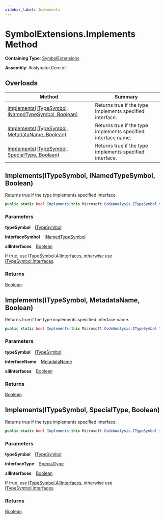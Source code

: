 ```yaml
---
sidebar_label: Implements
---
```


# SymbolExtensions\.Implements Method

**Containing Type**: [SymbolExtensions](../index.md)

**Assembly**: Roslynator\.Core\.dll

## Overloads

| Method | Summary |
| ------ | ------- |
| [Implements(ITypeSymbol, INamedTypeSymbol, Boolean)](#1804500735) | Returns true if the type implements specified interface\. |
| [Implements(ITypeSymbol, MetadataName, Boolean)](#3538366426) | Returns true if the type implements specified interface name\. |
| [Implements(ITypeSymbol, SpecialType, Boolean)](#2161671967) | Returns true if the type implements specified interface\. |

<a id="1804500735"></a>

## Implements\(ITypeSymbol, INamedTypeSymbol, Boolean\) 

  
Returns true if the type implements specified interface\.

```csharp
public static bool Implements(this Microsoft.CodeAnalysis.ITypeSymbol typeSymbol, Microsoft.CodeAnalysis.INamedTypeSymbol interfaceSymbol, bool allInterfaces = false)
```

### Parameters

**typeSymbol** &ensp; [ITypeSymbol](https://docs.microsoft.com/en-us/dotnet/api/microsoft.codeanalysis.itypesymbol)

**interfaceSymbol** &ensp; [INamedTypeSymbol](https://docs.microsoft.com/en-us/dotnet/api/microsoft.codeanalysis.inamedtypesymbol)

**allInterfaces** &ensp; [Boolean](https://docs.microsoft.com/en-us/dotnet/api/system.boolean)

If true, use [ITypeSymbol.AllInterfaces](https://docs.microsoft.com/en-us/dotnet/api/microsoft.codeanalysis.itypesymbol.allinterfaces), otherwise use [ITypeSymbol.Interfaces](https://docs.microsoft.com/en-us/dotnet/api/microsoft.codeanalysis.itypesymbol.interfaces)\.

### Returns

[Boolean](https://docs.microsoft.com/en-us/dotnet/api/system.boolean)

<a id="3538366426"></a>

## Implements\(ITypeSymbol, MetadataName, Boolean\) 

  
Returns true if the type implements specified interface name\.

```csharp
public static bool Implements(this Microsoft.CodeAnalysis.ITypeSymbol typeSymbol, in Roslynator.MetadataName interfaceName, bool allInterfaces = false)
```

### Parameters

**typeSymbol** &ensp; [ITypeSymbol](https://docs.microsoft.com/en-us/dotnet/api/microsoft.codeanalysis.itypesymbol)

**interfaceName** &ensp; [MetadataName](../../MetadataName/index.md)

**allInterfaces** &ensp; [Boolean](https://docs.microsoft.com/en-us/dotnet/api/system.boolean)

### Returns

[Boolean](https://docs.microsoft.com/en-us/dotnet/api/system.boolean)

<a id="2161671967"></a>

## Implements\(ITypeSymbol, SpecialType, Boolean\) 

  
Returns true if the type implements specified interface\.

```csharp
public static bool Implements(this Microsoft.CodeAnalysis.ITypeSymbol typeSymbol, Microsoft.CodeAnalysis.SpecialType interfaceType, bool allInterfaces = false)
```

### Parameters

**typeSymbol** &ensp; [ITypeSymbol](https://docs.microsoft.com/en-us/dotnet/api/microsoft.codeanalysis.itypesymbol)

**interfaceType** &ensp; [SpecialType](https://docs.microsoft.com/en-us/dotnet/api/microsoft.codeanalysis.specialtype)

**allInterfaces** &ensp; [Boolean](https://docs.microsoft.com/en-us/dotnet/api/system.boolean)

If true, use [ITypeSymbol.AllInterfaces](https://docs.microsoft.com/en-us/dotnet/api/microsoft.codeanalysis.itypesymbol.allinterfaces), otherwise use [ITypeSymbol.Interfaces](https://docs.microsoft.com/en-us/dotnet/api/microsoft.codeanalysis.itypesymbol.interfaces)\.

### Returns

[Boolean](https://docs.microsoft.com/en-us/dotnet/api/system.boolean)

